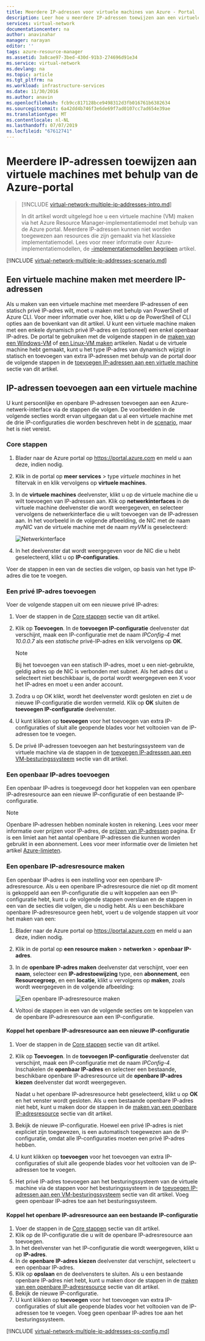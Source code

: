 ```yaml
---
title: Meerdere IP-adressen voor virtuele machines van Azure - Portal | Microsoft Docs
description: Leer hoe u meerdere IP-adressen toewijzen aan een virtuele machine met behulp van de Azure portal | Resource Manager.
services: virtual-network
documentationcenter: na
author: anavinahar
manager: narayan
editor: ''
tags: azure-resource-manager
ms.assetid: 3a8cae97-3bed-430d-91b3-274696d91e34
ms.service: virtual-network
ms.devlang: na
ms.topic: article
ms.tgt_pltfrm: na
ms.workload: infrastructure-services
ms.date: 11/30/2016
ms.author: anavin
ms.openlocfilehash: fcb9cc817128bce9498312d3fb016761b6382634
ms.sourcegitcommit: 6a42dd4b746f3e6de69f7ad0107cc7ad654e39ae
ms.translationtype: MT
ms.contentlocale: nl-NL
ms.lasthandoff: 07/07/2019
ms.locfileid: "67612741"
---
```

# <a name="assign-multiple-ip-addresses-to-virtual-machines-using-the-azure-portal"></a>Meerdere IP-adressen toewijzen aan virtuele machines met behulp van de Azure-portal

> [!INCLUDE [virtual-network-multiple-ip-addresses-intro.md](../../includes/virtual-network-multiple-ip-addresses-intro.md)]
> 
> In dit artikel wordt uitgelegd hoe u een virtuele machine (VM) maken via het Azure Resource Manager-implementatiemodel met behulp van de Azure portal. Meerdere IP-adressen kunnen niet worden toegewezen aan resources die zijn gemaakt via het klassieke implementatiemodel. Lees voor meer informatie over Azure-implementatiemodellen, de [-implementatiemodellen begrijpen](../resource-manager-deployment-model.md) artikel.

[!INCLUDE [virtual-network-multiple-ip-addresses-scenario.md](../../includes/virtual-network-multiple-ip-addresses-scenario.md)]

## <a name = "create"></a>Een virtuele machine maken met meerdere IP-adressen

Als u maken van een virtuele machine met meerdere IP-adressen of een statisch privé IP-adres wilt, moet u maken met behulp van PowerShell of Azure CLI. Voor meer informatie over hoe, klikt u op de PowerShell of CLI opties aan de bovenkant van dit artikel. U kunt een virtuele machine maken met een enkele dynamisch privé IP-adres en (optioneel) een enkel openbaar IP-adres. De portal te gebruiken met de volgende stappen in de [maken van een Windows-VM](../virtual-machines/virtual-machines-windows-hero-tutorial.md) of [een Linux-VM maken](../virtual-machines/linux/quick-create-portal.md) artikelen. Nadat u de virtuele machine hebt gemaakt, kunt u het type IP-adres van dynamisch wijzigt in statisch en toevoegen van extra IP-adressen met behulp van de portal door de volgende stappen in de [toevoegen IP-adressen aan een virtuele machine](#add) sectie van dit artikel.

## <a name="add"></a>IP-adressen toevoegen aan een virtuele machine

U kunt persoonlijke en openbare IP-adressen toevoegen aan een Azure-netwerk-interface via de stappen die volgen. De voorbeelden in de volgende secties wordt ervan uitgegaan dat u al een virtuele machine met de drie IP-configuraties die worden beschreven hebt in de [scenario](#scenario), maar het is niet vereist.

### <a name="coreadd"></a>Core stappen

1. Blader naar de Azure portal op https://portal.azure.com en meld u aan deze, indien nodig.
2. Klik in de portal op **meer services** > type *virtuele machines* in het filtervak in en klik vervolgens op **virtuele machines**.
3. In de **virtuele machines** deelvenster, klikt u op de virtuele machine die u wilt toevoegen van IP-adressen aan. Klik op **netwerkinterfaces** in de virtuele machine deelvenster die wordt weergegeven, en selecteer vervolgens de netwerkinterface die u wilt toevoegen van de IP-adressen aan. In het voorbeeld in de volgende afbeelding, de NIC met de naam *myNIC* van de virtuele machine met de naam *myVM* is geselecteerd:

    ![Netwerkinterface](./media/virtual-network-multiple-ip-addresses-portal/figure1.png)

4. In het deelvenster dat wordt weergegeven voor de NIC die u hebt geselecteerd, klikt u op **IP-configuraties**.

Voer de stappen in een van de secties die volgen, op basis van het type IP-adres die toe te voegen.

### <a name="add-a-private-ip-address"></a>**Een privé IP-adres toevoegen**

Voer de volgende stappen uit om een nieuwe privé IP-adres:

1. Voer de stappen in de [Core stappen](#coreadd) sectie van dit artikel.
2. Klik op **Toevoegen**. In de **toevoegen IP-configuratie** deelvenster dat verschijnt, maak een IP-configuratie met de naam *IPConfig-4* met *10.0.0.7* als een *statische* privé-IP-adres en klik vervolgens op **OK**.

    > [!NOTE]
    > Bij het toevoegen van een statisch IP-adres, moet u een niet-gebruikte, geldig adres op de NIC is verbonden met subnet. Als het adres dat u selecteert niet beschikbaar is, de portal wordt weergegeven een X voor het IP-adres en moet u een ander account.

3. Zodra u op OK klikt, wordt het deelvenster wordt gesloten en ziet u de nieuwe IP-configuratie die worden vermeld. Klik op **OK** sluiten de **toevoegen IP-configuratie** deelvenster.
4. U kunt klikken op **toevoegen** voor het toevoegen van extra IP-configuraties of sluit alle geopende blades voor het voltooien van de IP-adressen toe te voegen.
5. De privé IP-adressen toevoegen aan het besturingssysteem van de virtuele machine via de stappen in de [toevoegen IP-adressen aan een VM-besturingssysteem](#os-config) sectie van dit artikel.

### <a name="add-a-public-ip-address"></a>Een openbaar IP-adres toevoegen

Een openbaar IP-adres is toegevoegd door het koppelen van een openbare IP-adresresource aan een nieuwe IP-configuratie of een bestaande IP-configuratie.

> [!NOTE]
> Openbare IP-adressen hebben nominale kosten in rekening. Lees voor meer informatie over prijzen voor IP-adres, de [prijzen van IP-adressen](https://azure.microsoft.com/pricing/details/ip-addresses) pagina. Er is een limiet aan het aantal openbare IP-adressen die kunnen worden gebruikt in een abonnement. Lees voor meer informatie over de limieten het artikel [Azure-limieten](../azure-subscription-service-limits.md#networking-limits).
> 

### <a name="create-public-ip"></a>Een openbare IP-adresresource maken

Een openbaar IP-adres is een instelling voor een openbare IP-adresresource. Als u een openbare IP-adresresource die niet op dit moment is gekoppeld aan een IP-configuratie die u wilt koppelen aan een IP-configuratie hebt, kunt u de volgende stappen overslaan en de stappen in een van de secties die volgen, die u nodig hebt. Als u een beschikbare openbare IP-adresresource geen hebt, voert u de volgende stappen uit voor het maken van een:

1. Blader naar de Azure portal op https://portal.azure.com en meld u aan deze, indien nodig.
3. Klik in de portal op **een resource maken** > **netwerken** > **openbaar IP-adres**.
4. In de **openbare IP-adres maken** deelvenster dat verschijnt, voer een **naam**, selecteer een **IP-adrestoewijzing** type, een **abonnement**, een **Resourcegroep**, en een **locatie**, klikt u vervolgens op **maken**, zoals wordt weergegeven in de volgende afbeelding:

    ![Een openbare IP-adresresource maken](./media/virtual-network-multiple-ip-addresses-portal/figure5.png)

5. Voltooi de stappen in een van de volgende secties om te koppelen van de openbare IP-adresresource aan een IP-configuratie.

#### <a name="associate-the-public-ip-address-resource-to-a-new-ip-configuration"></a>Koppel het openbare IP-adresresource aan een nieuwe IP-configuratie

1. Voer de stappen in de [Core stappen](#coreadd) sectie van dit artikel.
2. Klik op **Toevoegen**. In de **toevoegen IP-configuratie** deelvenster dat verschijnt, maak een IP-configuratie met de naam *IPConfig-4*. Inschakelen de **openbaar IP-adres** en selecteer een bestaande, beschikbare openbare IP-adresresource uit de **openbare IP-adres kiezen** deelvenster dat wordt weergegeven.

    Nadat u het openbare IP-adresresource hebt geselecteerd, klikt u op **OK** en het venster wordt gesloten. Als u een bestaande openbare IP-adres niet hebt, kunt u maken door de stappen in de [maken van een openbare IP-adresresource](#create-public-ip) sectie van dit artikel. 

3. Bekijk de nieuwe IP-configuratie. Hoewel een privé IP-adres is niet expliciet zijn toegewezen, is een automatisch toegewezen aan de IP-configuratie, omdat alle IP-configuraties moeten een privé IP-adres hebben.
4. U kunt klikken op **toevoegen** voor het toevoegen van extra IP-configuraties of sluit alle geopende blades voor het voltooien van de IP-adressen toe te voegen.
5. Het privé IP-adres toevoegen aan het besturingssysteem van de virtuele machine via de stappen voor het besturingssysteem in de [toevoegen IP-adressen aan een VM-besturingssysteem](#os-config) sectie van dit artikel. Voeg geen openbaar IP-adres toe aan het besturingssysteem.

#### <a name="associate-the-public-ip-address-resource-to-an-existing-ip-configuration"></a>Koppel het openbare IP-adresresource aan een bestaande IP-configuratie

1. Voer de stappen in de [Core stappen](#coreadd) sectie van dit artikel.
2. Klik op de IP-configuratie die u wilt de openbare IP-adresresource aan toevoegen.
3. In het deelvenster van het IP-configuratie die wordt weergegeven, klikt u op **IP-adres**.
4. In de **openbare IP-adres kiezen** deelvenster dat verschijnt, selecteert u een openbaar IP-adres.
5. Klik op **opslaan** en de deelvensters te sluiten. Als u een bestaande openbare IP-adres niet hebt, kunt u maken door de stappen in de [maken van een openbare IP-adresresource](#create-public-ip) sectie van dit artikel.
3. Bekijk de nieuwe IP-configuratie.
4. U kunt klikken op **toevoegen** voor het toevoegen van extra IP-configuraties of sluit alle geopende blades voor het voltooien van de IP-adressen toe te voegen. Voeg geen openbaar IP-adres toe aan het besturingssysteem.


[!INCLUDE [virtual-network-multiple-ip-addresses-os-config.md](../../includes/virtual-network-multiple-ip-addresses-os-config.md)]
